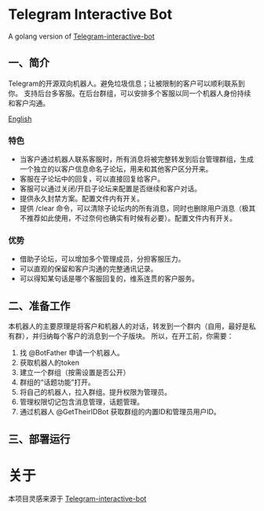 # Telegram Interactive Bot

A golang version of [Telegram-interactive-bot][tgbot]


## 一、简介

Telegram的开源双向机器人。避免垃圾信息；让被限制的客户可以顺利联系到你。 支持后台多客服。在后台群组，可以安排多个客服以同一个机器人身份持续和客户沟通。

[English][enmd]


### 特色

- 当客户通过机器人联系客服时，所有消息将被完整转发到后台管理群组，生成一个独立的以客户信息命名子论坛，用来和其他客户区分开来。
- 客服在子论坛中的回复，可以直接回复给客户。
- 客服可以通过关闭/开启子论坛来配置是否继续和客户对话。
- 提供永久封禁方案。配置文件内有开关。
- 提供 /clear 命令，可以清除子论坛内的所有消息，同时也删除用户消息（极其不推荐如此使用，不过奈何也确实有时候有必要）。配置文件内有开关。

### 优势

- 借助子论坛，可以增加多个管理成员，分担客服压力。
- 可以直观的保留和客户沟通的完整通讯记录。
- 可以得知某句话是哪个客服回复的，维系连贯的客户服务。


## 二、准备工作

本机器人的主要原理是将客户和机器人的对话，转发到一个群内（自用，最好是私有群），并归纳每个客户的消息到一个子版块。 所以，在开工前，你需要：

1. 找 @BotFather 申请一个机器人。
2. 获取机器人的token
3. 建立一个群组（按需设置是否公开）
4. 群组的“话题功能”打开。
5. 将自己的机器人，拉入群组。提升权限为管理员。
6. 管理权限切记包含消息管理，话题管理。
7. 通过机器人 @GetTheirIDBot 获取群组的内置ID和管理员用户ID。


## 三、部署运行



# 关于

本项目灵感来源于 [Telegram-interactive-bot][tgbot]

[tgbot]: https://github.com/MiHaKun/Telegram-interactive-bot
[enmd]: https://github.com/Guaderxx/interbot/blob/main/README_en.md
